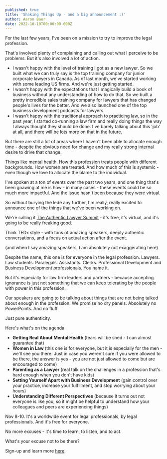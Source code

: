 ```yaml
---
published: true
title: 'Shaking Things Up - and a big announcement :)'
author: Aaron Baer
date: 2022-10-10T00:00:00.000Z
---
```

For the last few years, I've been on a mission to try to improve the legal profession.

That's involved plenty of complaining and calling out what I perceive to be problems. But it's also involved a lot of action.

- I wasn't happy with the level of training I got as a new lawyer. So we built what we can truly say is the top training company for junior corporate lawyers in Canada. As of last month, we've started working with some leading US firms. And we're just getting started.
- I wasn't happy with the expectations that I magically build a book of business without any understanding of how to do that. So we built a pretty incredible sales training company for lawyers that has changed people's lives for the better. And we also launched one of the top business development podcasts for lawyers.
- I wasn't happy with the traditional approach to practicing law, so in the past year, I started co-running a law firm and really doing things the way I always thought they should be done. I've barely talking about this 'job' at all, and there will be lots more on that in the future. 

But there are still a lot of areas where I haven't been able to allocate enough time - despite the obvious need for change and my really strong internal desire to drive that change.

Things like mental health. How this profession treats people with different backgrounds. How women are treated. And how much of this is systemic - even though we love to allocate the blame to the individual.

I've spoken at a ton of events over the past two years, and one thing that's been gnawing at me is how - in many cases - these events could be so much more impactful. And the issue hasn't been because they were virtual.

So without burying the lede any further, I'm really, really excited to announce one of the things that we've been working on.

We're calling it [The Authentic Lawyer Summit](https://authenticlawyersummit.com/) - it's free, it's virtual, and it's going to be really freaking good.

Think TEDx style - with tons of amazing speakers, deeply authentic conversations, and a focus on actual action after the event.

(and when I say amazing speakers, I am absolutely not exaggerating here)

Despite the name, this one is for everyone in the legal profession. Lawyers. Law students. Paralegals. Assistants. Clerks. Professional Development and Business Development professionals. You name it.

But it's especially for law firm leaders and partners - because accepting ignorance is just not something that we can keep tolerating by the people with power in this profession.

Our speakers are going to be talking about things that are not being talked about enough in the profession. We promise no dry panels. Absolutely no PowerPoints. And no fluff.

Just pure authenticity.

Here's what's on the agenda
- **Getting Real About Mental Health** (tears will be shed - I can almost guarantee that)
- **Women in Law** (this one is for everyone, but it is especially for the men - we'll see you there. Just in case you weren't sure if you were allowed to be there, the answer is yes - you are not just allowed to come but are encouraged to come)
- **Parenting as a Lawyer** (real talk on the challenges in a profession that's hard enough when you don't have kids)
- **Setting Yourself Apart with Business Development** (gain control over your practice, increase your fulfillment, and stop worrying about your hours)
- **Understanding Different Perspectives** (because it turns out not everyone is like you, so it might be helpful to understand how your colleagues and peers are experiencing things)

Nov 8-10. It's a worldwide event for legal professionals, by legal professionals. And it's free for everyone.

No more excuses - it's time to learn, to listen, and to act.

What's your excuse not to be there?

Sign-up and learn more [here](https://authenticlawyersummit.com/).
